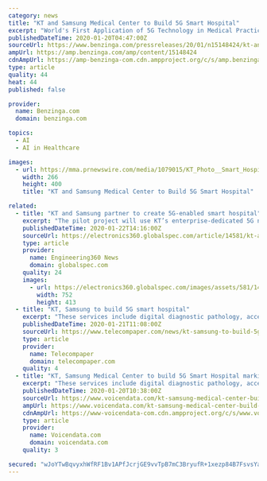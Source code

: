 ```yaml
---
category: news
title: "KT and Samsung Medical Center to Build 5G Smart Hospital"
excerpt: "World's First Application of 5G Technology in Medical Practice Sync Cams Share Real-Time HD Video Footage of Surgery for Teaching 5G Network Base Made Secure for Medical Service Development Enterprise-Dedicated 5G Network Protects Private Medical Info from Hacking For the pilot project,"
publishedDateTime: 2020-01-20T04:47:00Z
sourceUrl: https://www.benzinga.com/pressreleases/20/01/n15148424/kt-and-samsung-medical-center-to-build-5g-smart-hospital
ampUrl: https://amp.benzinga.com/amp/content/15148424
cdnAmpUrl: https://amp-benzinga-com.cdn.ampproject.org/c/s/amp.benzinga.com/amp/content/15148424
type: article
quality: 44
heat: 44
published: false

provider:
  name: Benzinga.com
  domain: benzinga.com

topics:
  - AI
  - AI in Healthcare

images:
  - url: https://mma.prnewswire.com/media/1079015/KT_Photo__Smart_Hospital.jpg
    width: 266
    height: 400
    title: "KT and Samsung Medical Center to Build 5G Smart Hospital"

related:
  - title: "KT and Samsung partner to create 5G-enabled smart hospital"
    excerpt: "The pilot project will use KT’s enterprise-dedicated 5G network for operating and proton therapy rooms and the two parties plan to continue to ... The companies plan to apply 5G to services such as digital diagnostic pathology, surgery, artificial intelligence (AI)-enabled care for in-patients and autonomous robots for operating rooms."
    publishedDateTime: 2020-01-22T14:16:00Z
    sourceUrl: https://electronics360.globalspec.com/article/14581/kt-and-samsung-partner-to-create-5g-enabled-smart-hospital
    type: article
    provider:
      name: Engineering360 News
      domain: globalspec.com
    quality: 24
    images:
      - url: https://electronics360.globalspec.com/images/assets/581/14581/_KT_Photo__Smart_Hospital.jpg
        width: 752
        height: 413
  - title: "KT, Samsung to build 5G smart hospital"
    excerpt: "These services include digital diagnostic pathology, access to proton therapy information, teaching surgery, an artificial intelligence-enabled care for in-patients, and an autonomous robot for an operating room. KT also reports it has developed a 5G-assisted education programme in cooperation with the Samsung Medical Center. The programme aims ..."
    publishedDateTime: 2020-01-21T11:08:00Z
    sourceUrl: https://www.telecompaper.com/news/kt-samsung-to-build-5g-smart-hospital--1323491
    type: article
    provider:
      name: Telecompaper
      domain: telecompaper.com
    quality: 4
  - title: "KT, Samsung Medical Center to build 5G Smart Hospital marking world’s first application of 5G in medical practice"
    excerpt: "These services include digital diagnostic pathology, access to proton therapy information, teaching surgery, artificial intelligence-enabled care for in-patients, and an autonomous robot for an operating room. Access to Digital Data and Video Footage The 5G-powered digital pathological analysis conducted by SMC is a world-first example of ..."
    publishedDateTime: 2020-01-20T10:38:00Z
    sourceUrl: https://www.voicendata.com/kt-samsung-medical-center-build-5g-smart-hospital-marking-worlds-first-application-5g-medical-practice/
    ampUrl: https://www.voicendata.com/kt-samsung-medical-center-build-5g-smart-hospital-marking-worlds-first-application-5g-medical-practice/amp/
    cdnAmpUrl: https://www-voicendata-com.cdn.ampproject.org/c/s/www.voicendata.com/kt-samsung-medical-center-build-5g-smart-hospital-marking-worlds-first-application-5g-medical-practice/amp/
    type: article
    provider:
      name: Voicendata.com
      domain: voicendata.com
    quality: 3

secured: "wJoYTwBqvyxhWfRF1Bv1APfJcrjGE9vvTpB7mC3BryufR+1xezp84B7FsvsYak4qV+QnIrtLQ6i5p4+jXxlndJ3gfgvi9xjoYElXIi78Ba9AZs3PR73tzw54ITS621B5fhx5Kvyfkctx04ya4FhMigTZqDE7jhQooybZ/Fvy/m50Hfpgn1NjPGHnot+Jdxj/xS4i5narqwUeysDbWkuHYyw6HpdWVEQHlKmsrE5fhqogWm6YjvapF/uoMvN7KbP6tIa8v+kKyUA2xViOEv7xdSdfvytgZzQqSMreir04RQ0=;/RKeWBMi87uXTJmn3L1bww=="
---
```


